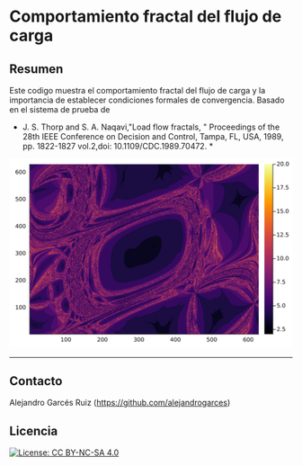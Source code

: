# Comportamiento fractal del flujo de carga

## Resumen

Este codigo muestra el comportamiento fractal del flujo de carga y la importancia de establecer condiciones formales de convergencia.  Basado en el sistema de prueba de

* J. S. Thorp and S. A. Naqavi,"Load flow fractals,
  " Proceedings of the 28th IEEE Conference on Decision and Control,
  Tampa, FL, USA, 1989, pp. 1822-1827 vol.2,doi: 10.1109/CDC.1989.70472. *

![](resultado.svg)

---
## Contacto

Alejandro Garcés Ruiz
(https://github.com/alejandrogarces)

## Licencia

[![License: CC BY-NC-SA 4.0](https://img.shields.io/badge/License-CC_BY--NC--SA_4.0-lightgrey.svg)](https://creativecommons.org/licenses/by-nc-sa/4.0/)

